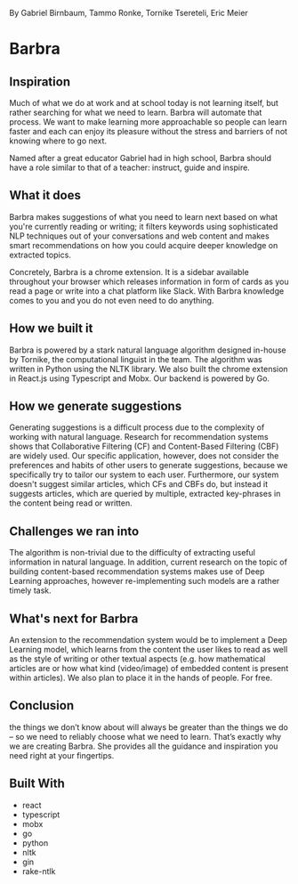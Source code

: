 By Gabriel Birnbaum, Tammo Ronke, Tornike Tsereteli, Eric Meier

# Barbra

## Inspiration
Much of what we do at work and at school today is not learning itself, but rather searching for what we need to learn. Barbra will automate that process. We want to make learning more approachable so people can learn faster and each can enjoy its pleasure without the stress and barriers of not knowing where to go next.

Named after a great educator Gabriel had in high school, Barbra should have a role similar to that of a teacher: instruct, guide and inspire.

## What it does
Barbra makes suggestions of what you need to learn next based on what you're currently reading or writing; it filters keywords using sophisticated NLP techniques out of your conversations and web content and makes smart recommendations on how you could acquire deeper knowledge on extracted topics.

Concretely, Barbra is a chrome extension. It is a sidebar available throughout your browser which releases information in form of cards as you read a page or write into a chat platform like Slack. With Barbra knowledge comes to you and you do not even need to do anything.

## How we built it
Barbra is powered by a stark natural language algorithm designed in-house by Tornike, the computational linguist in the team. The algorithm was written in Python using the NLTK library. We also built the chrome extension in React.js using Typescript and Mobx. Our backend is powered by Go.

## How we generate suggestions
Generating suggestions is a difficult process due to the complexity of working with natural language. Research for recommendation systems shows that Collaborative Filtering (CF) and Content-Based Filtering (CBF) are widely used. Our specific application, however, does not consider the preferences and habits of other users to generate suggestions, because we specifically try to tailor our system to each user. Furthermore, our system doesn't suggest similar articles, which CFs and CBFs do, but instead it suggests articles, which are queried by multiple, extracted key-phrases in the content being read or written.

## Challenges we ran into
The algorithm is non-trivial due to the difficulty of extracting useful information in natural language. In addition, current research on the topic of building content-based recommendation systems makes use of Deep Learning approaches, however re-implementing such models are a rather timely task.

## What's next for Barbra
An extension to the recommendation system would be to implement a Deep Learning model, which learns from the content the user likes to read as well as the style of writing or other textual aspects (e.g. how mathematical articles are or how what kind (video/image) of embedded content is present within articles). We also plan to place it in the hands of people. For free.

## Conclusion
the things we don’t know about will always be greater than the things we do – so we need to reliably choose what we need to learn. That’s exactly why we are creating Barbra. She provides all the guidance and inspiration you need right at your fingertips.

## Built With
* react
* typescript
* mobx
* go
* python
* nltk
* gin
* rake-ntlk
